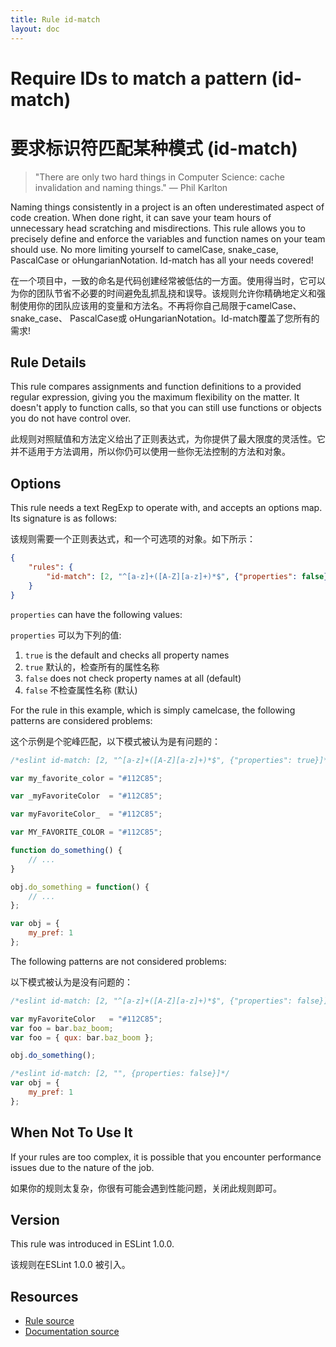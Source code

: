 ```yaml
---
title: Rule id-match
layout: doc
---
```

<!-- Note: No pull requests accepted for this file. See README.md in the root directory for details. -->

# Require IDs to match a pattern (id-match)

# 要求标识符匹配某种模式 (id-match)

> "There are only two hard things in Computer Science: cache invalidation and naming things." — Phil Karlton

Naming things consistently in a project is an often underestimated aspect of code creation.
When done right, it can save your team hours of unnecessary head scratching and misdirections.
This rule allows you to precisely define and enforce the variables and function names on your team should use.
No more limiting yourself to camelCase, snake_case, PascalCase or oHungarianNotation. Id-match has all your needs covered!

在一个项目中，一致的命名是代码创建经常被低估的一方面。使用得当时，它可以为你的团队节省不必要的时间避免乱抓乱挠和误导。该规则允许你精确地定义和强制使用你的团队应该用的变量和方法名。不再将你自己局限于camelCase、 snake_case、 PascalCase或 oHungarianNotation。Id-match覆盖了您所有的需求!


## Rule Details

This rule compares assignments and function definitions to a provided regular expression, giving you the maximum flexibility on the matter.
It doesn't apply to function calls, so that you can still use functions or objects you do not have control over.

此规则对照赋值和方法定义给出了正则表达式，为你提供了最大限度的灵活性。它并不适用于方法调用，所以你仍可以使用一些你无法控制的方法和对象。

## Options

This rule needs a text RegExp to operate with, and accepts an options map. Its signature is as follows:

该规则需要一个正则表达式，和一个可选项的对象。如下所示：

```json
{
    "rules": {
        "id-match": [2, "^[a-z]+([A-Z][a-z]+)*$", {"properties": false}]
    }
}
```

`properties` can have the following values:

`properties` 可以为下列的值:

1. `true` is the default and checks all property names
1. `true` 默认的，检查所有的属性名称
2. `false` does not check property names at all (default)
2. `false` 不检查属性名称 (默认)

For the rule in this example, which is simply camelcase, the following patterns are considered problems:

这个示例是个驼峰匹配，以下模式被认为是有问题的：

```js
/*eslint id-match: [2, "^[a-z]+([A-Z][a-z]+)*$", {"properties": true}]*/

var my_favorite_color = "#112C85";

var _myFavoriteColor  = "#112C85";

var myFavoriteColor_  = "#112C85";

var MY_FAVORITE_COLOR = "#112C85";

function do_something() {
    // ...
}

obj.do_something = function() {
    // ...
};

var obj = {
    my_pref: 1
};
```

The following patterns are not considered problems:

以下模式被认为是没有问题的：

```js
/*eslint id-match: [2, "^[a-z]+([A-Z][a-z]+)*$", {"properties": false}]*/

var myFavoriteColor   = "#112C85";
var foo = bar.baz_boom;
var foo = { qux: bar.baz_boom };

obj.do_something();

/*eslint id-match: [2, "", {properties: false}]*/
var obj = {
    my_pref: 1
};
```

## When Not To Use It

If your rules are too complex, it is possible that you encounter performance issues due to the nature of the job.

如果你的规则太复杂，你很有可能会遇到性能问题，关闭此规则即可。

## Version

This rule was introduced in ESLint 1.0.0.

该规则在ESLint 1.0.0 被引入。

## Resources

* [Rule source](https://github.com/eslint/eslint/tree/master/lib/rules/id-match.js)
* [Documentation source](https://github.com/eslint/eslint/tree/master/docs/rules/id-match.md)
